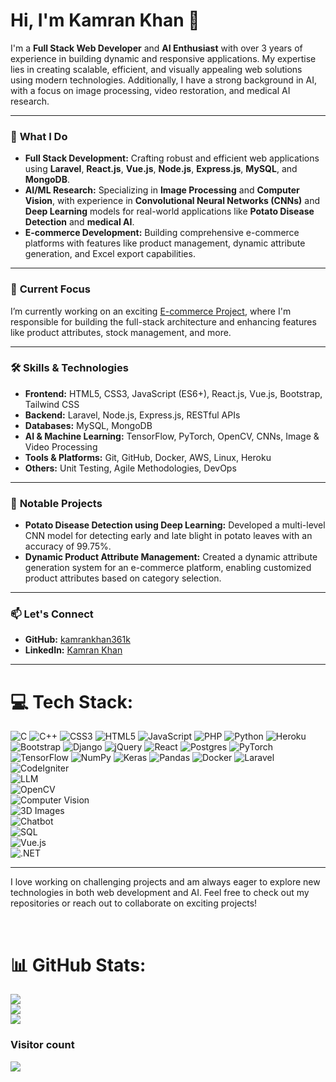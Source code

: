 # Hi, I'm Kamran Khan 👋

I'm a **Full Stack Web Developer** and **AI Enthusiast** with over 3 years of experience in building dynamic and responsive applications. My expertise lies in creating scalable, efficient, and visually appealing web solutions using modern technologies. Additionally, I have a strong background in AI, with a focus on image processing, video restoration, and medical AI research.

---

### 🚀 **What I Do**
- **Full Stack Development:** Crafting robust and efficient web applications using **Laravel**, **React.js**, **Vue.js**, **Node.js**, **Express.js**, **MySQL**, and **MongoDB**.
- **AI/ML Research:** Specializing in **Image Processing** and **Computer Vision**, with experience in **Convolutional Neural Networks (CNNs)** and **Deep Learning** models for real-world applications like **Potato Disease Detection** and **medical AI**.
- **E-commerce Development:** Building comprehensive e-commerce platforms with features like product management, dynamic attribute generation, and Excel export capabilities.
  
---

### 🌱 **Current Focus**
I’m currently working on an exciting [E-commerce Project](https://offersberries.com), where I'm responsible for building the full-stack architecture and enhancing features like product attributes, stock management, and more.

---

### 🛠️ **Skills & Technologies**
- **Frontend:** HTML5, CSS3, JavaScript (ES6+), React.js, Vue.js, Bootstrap, Tailwind CSS
- **Backend:** Laravel, Node.js, Express.js, RESTful APIs
- **Databases:** MySQL, MongoDB
- **AI & Machine Learning:** TensorFlow, PyTorch, OpenCV, CNNs, Image & Video Processing
- **Tools & Platforms:** Git, GitHub, Docker, AWS, Linux, Heroku
- **Others:** Unit Testing, Agile Methodologies, DevOps

---

### 🌟 **Notable Projects**
- **Potato Disease Detection using Deep Learning:** Developed a multi-level CNN model for detecting early and late blight in potato leaves with an accuracy of 99.75%.
- **Dynamic Product Attribute Management:** Created a dynamic attribute generation system for an e-commerce platform, enabling customized product attributes based on category selection.

---

### 📫 **Let's Connect**
- **GitHub:** [kamrankhan361k](https://github.com/kamrankhan361k)
- **LinkedIn:** [Kamran Khan](https://www.linkedin.com/in/kamran-khan-467888229/)

---
# 💻 Tech Stack:

![C](https://img.shields.io/badge/c-%2300599C.svg?style=for-the-badge&logo=c&logoColor=white) 
![C++](https://img.shields.io/badge/c++-%2300599C.svg?style=for-the-badge&logo=c%2B%2B&logoColor=white) 
![CSS3](https://img.shields.io/badge/css3-%231572B6.svg?style=for-the-badge&logo=css3&logoColor=white) 
![HTML5](https://img.shields.io/badge/html5-%23E34F26.svg?style=for-the-badge&logo=html5&logoColor=white) 
![JavaScript](https://img.shields.io/badge/javascript-%23323330.svg?style=for-the-badge&logo=javascript&logoColor=%23F7DF1E) 
![PHP](https://img.shields.io/badge/php-%23777BB4.svg?style=for-the-badge&logo=php&logoColor=white) 
![Python](https://img.shields.io/badge/python-3670A0?style=for-the-badge&logo=python&logoColor=ffdd54) 
![Heroku](https://img.shields.io/badge/heroku-%23430098.svg?style=for-the-badge&logo=heroku&logoColor=white) 
![Bootstrap](https://img.shields.io/badge/bootstrap-%23563D7C.svg?style=for-the-badge&logo=bootstrap&logoColor=white) 
![Django](https://img.shields.io/badge/django-%23092E20.svg?style=for-the-badge&logo=django&logoColor=white) 
![jQuery](https://img.shields.io/badge/jquery-%230769AD.svg?style=for-the-badge&logo=jquery&logoColor=white) 
![React](https://img.shields.io/badge/react-%2320232a.svg?style=for-the-badge&logo=react&logoColor=%2361DAFB) 
![Postgres](https://img.shields.io/badge/postgres-%23316192.svg?style=for-the-badge&logo=postgresql&logoColor=white) 
![PyTorch](https://img.shields.io/badge/PyTorch-%23EE4C2C.svg?style=for-the-badge&logo=PyTorch&logoColor=white) 
![TensorFlow](https://img.shields.io/badge/TensorFlow-%23FF6F00.svg?style=for-the-badge&logo=TensorFlow&logoColor=white) 
![NumPy](https://img.shields.io/badge/numpy-%23013243.svg?style=for-the-badge&logo=numpy&logoColor=white) 
![Keras](https://img.shields.io/badge/Keras-%23D00000.svg?style=for-the-badge&logo=Keras&logoColor=white) 
![Pandas](https://img.shields.io/badge/pandas-%23150458.svg?style=for-the-badge&logo=pandas&logoColor=white) 
![Docker](https://img.shields.io/badge/docker-%230db7ed.svg?style=for-the-badge&logo=docker&logoColor=white)
![Laravel](https://img.shields.io/badge/laravel-%23FF2D20.svg?style=for-the-badge&logo=laravel&logoColor=white)  
![CodeIgniter](https://img.shields.io/badge/codeigniter-%23EE4623.svg?style=for-the-badge&logo=codeigniter&logoColor=white)  
![LLM](https://img.shields.io/badge/LLM-%23000000.svg?style=for-the-badge&logo=ai&logoColor=white)  
![OpenCV](https://img.shields.io/badge/opencv-%235C3EE8.svg?style=for-the-badge&logo=opencv&logoColor=white)  
![Computer Vision](https://img.shields.io/badge/Computer%20Vision-%230081CB.svg?style=for-the-badge&logo=opencv&logoColor=white)  
![3D Images](https://img.shields.io/badge/3D%20Images-%234A90E2.svg?style=for-the-badge&logo=three.js&logoColor=white)  
![Chatbot](https://img.shields.io/badge/Chatbot-%2300AEEF.svg?style=for-the-badge&logo=chatbot&logoColor=white)  
![SQL](https://img.shields.io/badge/sql-%23007396.svg?style=for-the-badge&logo=mysql&logoColor=white)  
![Vue.js](https://img.shields.io/badge/vuejs-%234FC08D.svg?style=for-the-badge&logo=vue.js&logoColor=white)  
![.NET](https://img.shields.io/badge/.NET-%235C2D91.svg?style=for-the-badge&logo=dotnet&logoColor=white)  

---

I love working on challenging projects and am always eager to explore new technologies in both web development and AI. Feel free to check out my repositories or reach out to collaborate on exciting projects!

<br>

# 📊 GitHub Stats:

![](https://github-readme-stats.vercel.app/api?username=kamrankhan361k&theme=shades-of-purple&hide_border=true&include_all_commits=true&count_private=true&show_icons=true)<br/>
![](https://github-readme-streak-stats.herokuapp.com/?user=kamrankhan361k&theme=shades-of-purple&hide_border=true)<br/>
![](https://github-readme-stats.vercel.app/api/top-langs/?username=kamrankhan361k&theme=shades-of-purple&hide_border=true&include_all_commits=true&count_private=true&layout=compact)



### Visitor count
<img src="https://profile-counter.glitch.me/kamrankhan361k/count.svg" />
